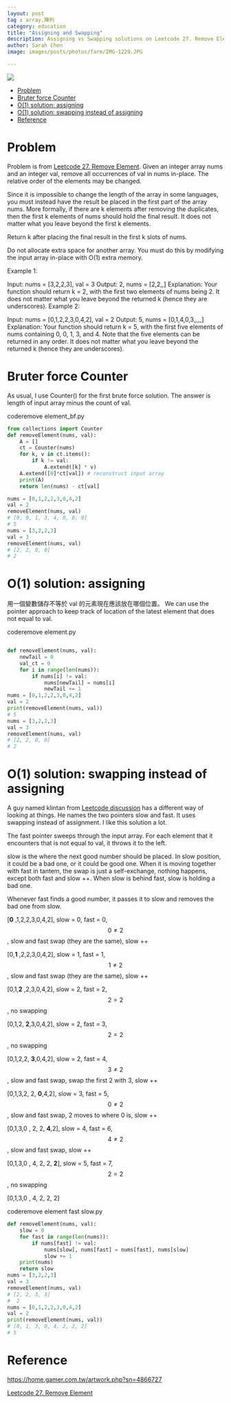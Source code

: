 ```yaml
---
layout: post
tag : array,陣列
category: education
title: "Assigning and Swapping"
description: Assigning vs Swapping solutions on Leetcode 27. Remove Element
author: Sarah Chen
image: images/posts/photos/farm/IMG-1229.JPG

---
```

![](../images/posts/photos/farm/IMG-1229.JPG)
- [Problem](#problem)
- [Bruter force Counter](#bruter-force-counter)
- [O(1) solution: assigning](#o1-solution-assigning)
- [O(1) solution: swapping instead of assigning](#o1-solution-swapping-instead-of-assigning)
- [Reference](#reference)

# Problem 

Problem is from [Leetcode 27. Remove Element](https://leetcode.com/problems/remove-element/).
Given an integer array nums and an integer val, remove all occurrences of val in nums in-place. The relative order of the elements may be changed.

Since it is impossible to change the length of the array in some languages, you must instead have the result be placed in the first part of the array nums. More formally, if there are k elements after removing the duplicates, then the first k elements of nums should hold the final result. It does not matter what you leave beyond the first k elements.

Return k after placing the final result in the first k slots of nums.

Do not allocate extra space for another array. You must do this by modifying the input array in-place with O(1) extra memory.

Example 1:

Input: nums = [3,2,2,3], val = 3
Output: 2, nums = [2,2,_,_]
Explanation: Your function should return k = 2, with the first two elements of nums being 2.
It does not matter what you leave beyond the returned k (hence they are underscores).
Example 2:

Input: nums = [0,1,2,2,3,0,4,2], val = 2
Output: 5, nums = [0,1,4,0,3,_,_,_]
Explanation: Your function should return k = 5, with the first five elements of nums containing 0, 0, 1, 3, and 4.
Note that the five elements can be returned in any order.
It does not matter what you leave beyond the returned k (hence they are underscores).

# Bruter force Counter
As usual, I use <span class="coding">Counter()</span> for the first brute force solution.  The answer is length of input array minus the count of val. 

<div class="code-head"><span>code</span>remove element_bf.py</div>

```py
from collections import Counter
def removeElement(nums, val):
    A = []
    ct = Counter(nums)
    for k, v in ct.items():
        if k != val:
            A.extend([k] * v)
    A.extend([0]*ct[val]) # reconstruct input array
    print(A)
    return len(nums) - ct[val]

nums = [0,1,2,2,3,0,4,2]
val = 2
removeElement(nums, val)
# [0, 0, 1, 3, 4, 0, 0, 0]
# 5
nums = [3,2,2,3]
val = 3
removeElement(nums, val)
# [2, 2, 0, 0]
# 2
```

# O(1) solution: assigning
用一個變數儲存不等於 val 的元素現在應該放在哪個位置。
We can use the pointer approach to keep track of location of the latest element that does not equal to val. 

<div class="code-head"><span>code</span>remove element.py</div>

```py

def removeElement(nums, val):
    newTail = 0
    val_ct = 0
    for i in range(len(nums)):
        if nums[i] != val:
            nums[newTail] = nums[i]
            newTail += 1
nums = [0,1,2,2,3,0,4,2]
val = 2
print(removeElement(nums, val))
# 5
nums = [3,2,2,3]
val = 3
removeElement(nums, val)
# [2, 2, 0, 0]
# 2
```

# O(1) solution: swapping instead of assigning

A guy named klintan from [Leetcode discussion](https://leetcode.com/problems/remove-element/discuss/12584/6-line-Python-solution-48-ms) has a different way of looking at things. He names the two pointers slow and fast.  It uses swapping instead of assignment. I like this solution a lot. 

The <span class="coding">fast</span> pointer sweeps through the input array.  For each element that it encounters that is not equal to val, it throws it to the left.  

<span class="coding">slow</span> is the where the next good number should be placed. In <span class="coding">slow</span> position, it could be a bad one, or it could be good one. When it is moving together with fast in tantem, the swap is just a self-exchange, nothing happens, except both <span class="coding">fast</span> and <span class="coding">slow</span> ++.  When <span class="coding">slow</span> is behind <span class="coding">fast</span>, <span class="coding">slow</span> is holding a bad one.

Whenever <span class="coding">fast</span> finds a good number, it passes it to <span class="coding">slow</span> and removes the bad one from <span class="coding">slow</span>. 


[**0** ,1,2,2,3,0,4,2], slow = 0, fast = 0,
$$0  \neq 2$$, slow and fast swap (they are the same), slow ++

[0,**1** ,2,2,3,0,4,2], slow = 1, fast = 1,
$$1  \neq 2$$, slow and fast swap (they are the same), slow ++

[0,1,**2** ,2,3,0,4,2], slow = 2, fast = 2,
$$2 = 2$$, no swapping

[0,1,2, **2**,3,0,4,2], slow = 2, fast = 3,
$$2 = 2$$, no swapping

[0,1,2,2, **3**,0,4,2], slow = 2, fast = 4,
$$3  \neq 2$$, slow and fast swap, swap the first 2 with 3, slow ++

[0,1,3,2, 2, **0**,4,2], slow = 3, fast = 5,
$$0  \neq 2$$, slow and fast swap, 2 moves to where 0 is,  slow ++

[0,1,3,0 , 2, 2, **4**,2], slow = 4, fast = 6,
$$4  \neq 2$$, slow and fast swap, slow ++

[0,1,3,0 , 4, 2, 2, **2**], slow = 5, fast = 7,
$$2 = 2$$, no swapping 

[0,1,3,0 , 4, 2, 2, 2]

<div class="code-head"><span>code</span>remove element fast slow.py</div>

```py
def removeElement(nums, val):
    slow = 0
    for fast in range(len(nums)):
        if nums[fast] != val:
            nums[slow], nums[fast] = nums[fast], nums[slow]
            slow += 1
    print(nums)
    return slow
nums = [3,2,2,3]
val = 3
removeElement(nums, val)
# [2, 2, 3, 3]
#  2
nums = [0,1,2,2,3,0,4,2]
val = 2
print(removeElement(nums, val))
# [0, 1, 3, 0, 4, 2, 2, 2]
# 5
```

# Reference
https://home.gamer.com.tw/artwork.php?sn=4866727

[Leetcode 27. Remove Element](https://leetcode.com/problems/remove-element/)